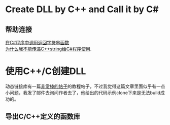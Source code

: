 # Create DLL by C++ and Call it by C#
## 帮助连接
[在C#程序中调用返回字符串函数](https://stackoverflow.com/questions/32991274/return-string-from-c-dll-export-function-called-from-c-sharp)  
[为什么我不能传递C++string给C#程序使用](https://stackoverflow.com/questions/20752001/passing-strings-from-c-sharp-to-c-dll-and-back-minimal-example).  

# 使用C++/C创建DLL
动态链接库有一篇[非常棒的帖子](http://neutrofoton.github.io/blog/2017/09/14/create-and-consume-c-plus-plus-class-dll-on-windows/)的教程帖子，不过我觉得这篇文章里面似乎有一点小问题，我发了邮件去询问作者去了，他给出的代码示例clone下来是无法build成功的。  
## 导出C/C++定义的函数库
